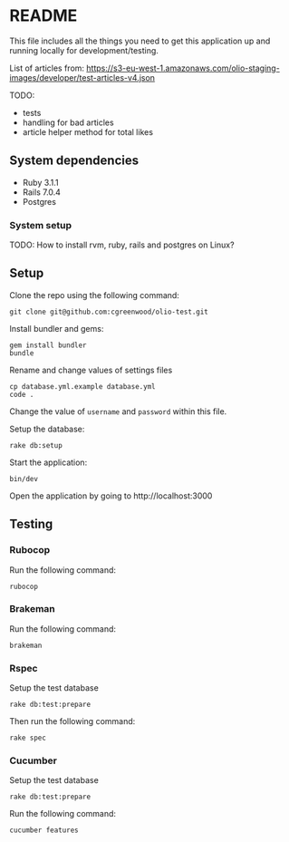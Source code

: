 # README

This file includes all the things you need to get this application up and running locally for development/testing.

List of articles from:
https://s3-eu-west-1.amazonaws.com/olio-staging-images/developer/test-articles-v4.json

TODO:
 - tests
 - handling for bad articles
 - article helper method for total likes

## System dependencies

- Ruby 3.1.1
- Rails 7.0.4
- Postgres

### System setup

TODO: How to install rvm, ruby, rails and postgres on Linux?
## Setup

Clone the repo using the following command:
```
git clone git@github.com:cgreenwood/olio-test.git
```

Install bundler and gems:
```
gem install bundler
bundle
```

Rename and change values of settings files
```
cp database.yml.example database.yml
code .
```

Change the value of `username` and `password` within this file.

Setup the database:
```
rake db:setup
```

Start the application:
```
bin/dev
```

Open the application by going to http://localhost:3000


## Testing

### Rubocop

Run the following command:
```
rubocop
```

### Brakeman

Run the following command:
```
brakeman
```

### Rspec

Setup the test database
```
rake db:test:prepare
```

Then run the following command:
```
rake spec
```

### Cucumber

Setup the test database
```
rake db:test:prepare
```

Run the following command:
```
cucumber features
```